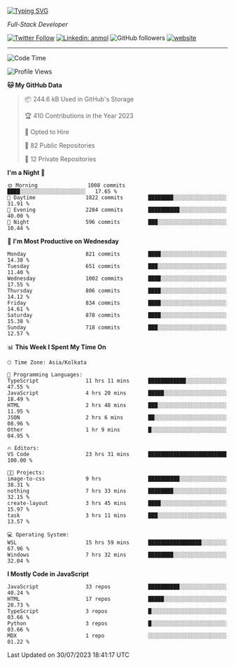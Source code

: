 [![Typing SVG](https://readme-typing-svg.herokuapp.com?lines=HI%2C+I'm+Tonal;I'm+a+Full+Stack+Developer)](https://git.io/typing-svg)

<p><em>Full-Stack Developer</em></p>

[![Twitter Follow](https://img.shields.io/twitter/follow/tonalmathew?style=flat)](https://twitter.com/intent/follow?screen_name=tonalmathew)
[![Linkedin: anmol](https://img.shields.io/badge/tonal-mathew?style=flat-square&logo=Linkedin&logoColor=white&link=https://www.linkedin.com/in/tonal-mathew/)](https://www.linkedin.com/in/tonal-mathew/)
![GitHub followers](https://img.shields.io/github/followers/tonalmathew?label=Follow&style=social)
[![website](https://img.shields.io/badge/Website-46a2f1.svg?&style=flat-square&logo=Google-Chrome&logoColor=white&link=http://tonalmathew.github.io/)](http://tonalmathew.github.io/)

---
<!--START_SECTION:waka-->
![Code Time](http://img.shields.io/badge/Code%20Time-1%2C115%20hrs%2016%20mins-blue)

![Profile Views](http://img.shields.io/badge/Profile%20Views-1-blue)

**🐱 My GitHub Data** 

> 📦 244.6 kB Used in GitHub's Storage 
 > 
> 🏆 410 Contributions in the Year 2023
 > 
> 💼 Opted to Hire
 > 
> 📜 82 Public Repositories 
 > 
> 🔑 12 Private Repositories 
 > 
**I'm a Night 🦉** 

```text
🌞 Morning                1008 commits        ████░░░░░░░░░░░░░░░░░░░░░   17.65 % 
🌆 Daytime                1822 commits        ████████░░░░░░░░░░░░░░░░░   31.91 % 
🌃 Evening                2284 commits        ██████████░░░░░░░░░░░░░░░   40.00 % 
🌙 Night                  596 commits         ███░░░░░░░░░░░░░░░░░░░░░░   10.44 % 
```
📅 **I'm Most Productive on Wednesday** 

```text
Monday                   821 commits         ████░░░░░░░░░░░░░░░░░░░░░   14.38 % 
Tuesday                  651 commits         ███░░░░░░░░░░░░░░░░░░░░░░   11.40 % 
Wednesday                1002 commits        ████░░░░░░░░░░░░░░░░░░░░░   17.55 % 
Thursday                 806 commits         ████░░░░░░░░░░░░░░░░░░░░░   14.12 % 
Friday                   834 commits         ████░░░░░░░░░░░░░░░░░░░░░   14.61 % 
Saturday                 878 commits         ████░░░░░░░░░░░░░░░░░░░░░   15.38 % 
Sunday                   718 commits         ███░░░░░░░░░░░░░░░░░░░░░░   12.57 % 
```


📊 **This Week I Spent My Time On** 

```text
🕑︎ Time Zone: Asia/Kolkata

💬 Programming Languages: 
TypeScript               11 hrs 11 mins      ████████████░░░░░░░░░░░░░   47.55 % 
JavaScript               4 hrs 20 mins       █████░░░░░░░░░░░░░░░░░░░░   18.49 % 
HTML                     2 hrs 48 mins       ███░░░░░░░░░░░░░░░░░░░░░░   11.95 % 
JSON                     2 hrs 6 mins        ██░░░░░░░░░░░░░░░░░░░░░░░   08.96 % 
Other                    1 hr 9 mins         █░░░░░░░░░░░░░░░░░░░░░░░░   04.95 % 

🔥 Editors: 
VS Code                  23 hrs 31 mins      █████████████████████████   100.00 % 

🐱‍💻 Projects: 
image-to-css             9 hrs               ██████████░░░░░░░░░░░░░░░   38.31 % 
nothing                  7 hrs 33 mins       ████████░░░░░░░░░░░░░░░░░   32.15 % 
create-layout            3 hrs 45 mins       ████░░░░░░░░░░░░░░░░░░░░░   15.97 % 
task                     3 hrs 11 mins       ███░░░░░░░░░░░░░░░░░░░░░░   13.57 % 

💻 Operating System: 
WSL                      15 hrs 59 mins      █████████████████░░░░░░░░   67.96 % 
Windows                  7 hrs 32 mins       ████████░░░░░░░░░░░░░░░░░   32.04 % 
```

**I Mostly Code in JavaScript** 

```text
JavaScript               33 repos            ██████████░░░░░░░░░░░░░░░   40.24 % 
HTML                     17 repos            █████░░░░░░░░░░░░░░░░░░░░   20.73 % 
TypeScript               3 repos             █░░░░░░░░░░░░░░░░░░░░░░░░   03.66 % 
Python                   3 repos             █░░░░░░░░░░░░░░░░░░░░░░░░   03.66 % 
MDX                      1 repo              ░░░░░░░░░░░░░░░░░░░░░░░░░   01.22 % 
```




 Last Updated on 30/07/2023 18:41:17 UTC
<!--END_SECTION:waka-->
